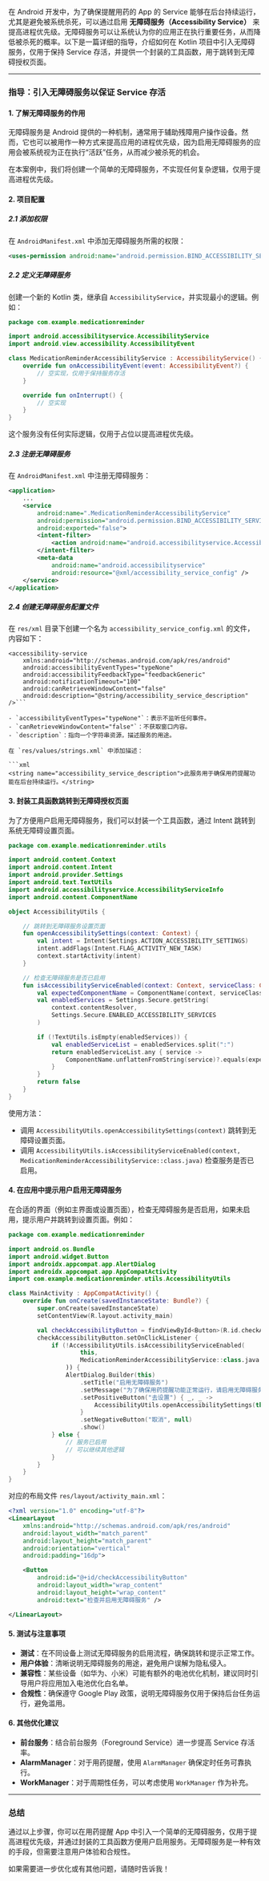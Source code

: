 在 Android 开发中，为了确保提醒用药的 App 的 Service 能够在后台持续运行，尤其是避免被系统杀死，可以通过启用 **无障碍服务（Accessibility Service）** 来提高进程优先级。无障碍服务可以让系统认为你的应用正在执行重要任务，从而降低被杀死的概率。以下是一篇详细的指导，介绍如何在 Kotlin 项目中引入无障碍服务，仅用于保持 Service 存活，并提供一个封装的工具函数，用于跳转到无障碍授权页面。

---

### 指导：引入无障碍服务以保证 Service 存活

#### 1. 了解无障碍服务的作用
无障碍服务是 Android 提供的一种机制，通常用于辅助残障用户操作设备。然而，它也可以被用作一种方式来提高应用的进程优先级，因为启用无障碍服务的应用会被系统视为正在执行“活跃”任务，从而减少被杀死的机会。

在本案例中，我们将创建一个简单的无障碍服务，不实现任何复杂逻辑，仅用于提高进程优先级。

#### 2. 项目配置

##### 2.1 添加权限
在 `AndroidManifest.xml` 中添加无障碍服务所需的权限：

```xml
<uses-permission android:name="android.permission.BIND_ACCESSIBILITY_SERVICE" />
```

##### 2.2 定义无障碍服务
创建一个新的 Kotlin 类，继承自 `AccessibilityService`，并实现最小的逻辑。例如：

```kotlin
package com.example.medicationreminder

import android.accessibilityservice.AccessibilityService
import android.view.accessibility.AccessibilityEvent

class MedicationReminderAccessibilityService : AccessibilityService() {
    override fun onAccessibilityEvent(event: AccessibilityEvent?) {
        // 空实现，仅用于保持服务存活
    }

    override fun onInterrupt() {
        // 空实现
    }
}
```

这个服务没有任何实际逻辑，仅用于占位以提高进程优先级。

##### 2.3 注册无障碍服务
在 `AndroidManifest.xml` 中注册无障碍服务：

```xml
<application>
    ...
    <service
        android:name=".MedicationReminderAccessibilityService"
        android:permission="android.permission.BIND_ACCESSIBILITY_SERVICE"
        android:exported="false">
        <intent-filter>
            <action android:name="android.accessibilityservice.AccessibilityService" />
        </intent-filter>
        <meta-data
            android:name="android.accessibilityservice"
            android:resource="@xml/accessibility_service_config" />
    </service>
</application>
```

##### 2.4 创建无障碍服务配置文件
在 `res/xml` 目录下创建一个名为 `accessibility_service_config.xml` 的文件，内容如下：

```xml<?xml version="1.0" encoding="utf-8"?>
<accessibility-service
    xmlns:android="http://schemas.android.com/apk/res/android"
    android:accessibilityEventTypes="typeNone"
    android:accessibilityFeedbackType="feedbackGeneric"
    android:notificationTimeout="100"
    android:canRetrieveWindowContent="false"
    android:description="@string/accessibility_service_description" />```

- `accessibilityEventTypes="typeNone"`：表示不监听任何事件。
- `canRetrieveWindowContent="false"`：不获取窗口内容。
- `description`：指向一个字符串资源，描述服务的用途。

在 `res/values/strings.xml` 中添加描述：

```xml
<string name="accessibility_service_description">此服务用于确保用药提醒功能在后台持续运行。</string>
```

#### 3. 封装工具函数跳转到无障碍授权页面
为了方便用户启用无障碍服务，我们可以封装一个工具函数，通过 Intent 跳转到系统无障碍设置页面。

```kotlin
package com.example.medicationreminder.utils

import android.content.Context
import android.content.Intent
import android.provider.Settings
import android.text.TextUtils
import android.accessibilityservice.AccessibilityServiceInfo
import android.content.ComponentName

object AccessibilityUtils {

    // 跳转到无障碍服务设置页面
    fun openAccessibilitySettings(context: Context) {
        val intent = Intent(Settings.ACTION_ACCESSIBILITY_SETTINGS)
        intent.addFlags(Intent.FLAG_ACTIVITY_NEW_TASK)
        context.startActivity(intent)
    }

    // 检查无障碍服务是否已启用
    fun isAccessibilityServiceEnabled(context: Context, serviceClass: Class<*>): Boolean {
        val expectedComponentName = ComponentName(context, serviceClass)
        val enabledServices = Settings.Secure.getString(
            context.contentResolver,
            Settings.Secure.ENABLED_ACCESSIBILITY_SERVICES
        )

        if (!TextUtils.isEmpty(enabledServices)) {
            val enabledServiceList = enabledServices.split(":")
            return enabledServiceList.any { service ->
                ComponentName.unflattenFromString(service)?.equals(expectedComponentName) == true
            }
        }
        return false
    }
}
```

使用方法：
- 调用 `AccessibilityUtils.openAccessibilitySettings(context)` 跳转到无障碍设置页面。
- 调用 `AccessibilityUtils.isAccessibilityServiceEnabled(context, MedicationReminderAccessibilityService::class.java)` 检查服务是否已启用。

#### 4. 在应用中提示用户启用无障碍服务
在合适的界面（例如主界面或设置页面），检查无障碍服务是否启用，如果未启用，提示用户并跳转到设置页面。例如：

```kotlin
package com.example.medicationreminder

import android.os.Bundle
import android.widget.Button
import androidx.appcompat.app.AlertDialog
import androidx.appcompat.app.AppCompatActivity
import com.example.medicationreminder.utils.AccessibilityUtils

class MainActivity : AppCompatActivity() {
    override fun onCreate(savedInstanceState: Bundle?) {
        super.onCreate(savedInstanceState)
        setContentView(R.layout.activity_main)

        val checkAccessibilityButton = findViewById<Button>(R.id.checkAccessibilityButton)
        checkAccessibilityButton.setOnClickListener {
            if (!AccessibilityUtils.isAccessibilityServiceEnabled(
                    this,
                    MedicationReminderAccessibilityService::class.java
                )) {
                AlertDialog.Builder(this)
                    .setTitle("启用无障碍服务")
                    .setMessage("为了确保用药提醒功能正常运行，请启用无障碍服务。")
                    .setPositiveButton("去设置") { _, _ ->
                        AccessibilityUtils.openAccessibilitySettings(this)
                    }
                    .setNegativeButton("取消", null)
                    .show()
            } else {
                // 服务已启用
                // 可以继续其他逻辑
            }
        }
    }
}
```

对应的布局文件 `res/layout/activity_main.xml`：

```xml
<?xml version="1.0" encoding="utf-8"?>
<LinearLayout
    xmlns:android="http://schemas.android.com/apk/res/android"
    android:layout_width="match_parent"
    android:layout_height="match_parent"
    android:orientation="vertical"
    android:padding="16dp">

    <Button
        android:id="@+id/checkAccessibilityButton"
        android:layout_width="wrap_content"
        android:layout_height="wrap_content"
        android:text="检查并启用无障碍服务" />

</LinearLayout>
```

#### 5. 测试与注意事项
- **测试**：在不同设备上测试无障碍服务的启用流程，确保跳转和提示正常工作。
- **用户体验**：清晰说明无障碍服务的用途，避免用户误解为隐私侵入。
- **兼容性**：某些设备（如华为、小米）可能有额外的电池优化机制，建议同时引导用户将应用加入电池优化白名单。
- **合规性**：确保遵守 Google Play 政策，说明无障碍服务仅用于保持后台任务运行，避免滥用。

#### 6. 其他优化建议
- **前台服务**：结合前台服务（Foreground Service）进一步提高 Service 存活率。
- **AlarmManager**：对于用药提醒，使用 `AlarmManager` 确保定时任务可靠执行。
- **WorkManager**：对于周期性任务，可以考虑使用 `WorkManager` 作为补充。

---

### 总结
通过以上步骤，你可以在用药提醒 App 中引入一个简单的无障碍服务，仅用于提高进程优先级，并通过封装的工具函数方便用户启用服务。无障碍服务是一种有效的手段，但需要注意用户体验和合规性。

如果需要进一步优化或有其他问题，请随时告诉我！